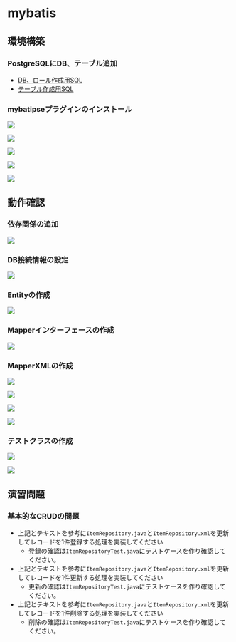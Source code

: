 # mybatis

## 環境構築

### PostgreSQLにDB、テーブル追加

- [DB、ロール作成用SQL](sql/create_user.sql)
- [テーブル作成用SQL](sql/create_table.sql)

### mybatipseプラグインのインストール

![](img/mybatipse-01.png)

![](img/mybatipse-02.png)

![](img/mybatipse-03.png)

![](img/mybatipse-04.png)

![](img/mybatipse-05.png)

## 動作確認

### 依存関係の追加

![](img/mybatis-01.png)

### DB接続情報の設定

![](img/mybatis-02.png)

### Entityの作成

![](img/mybatis-03.png)

### Mapperインターフェースの作成

![](img/mybatis-04.png)

### MapperXMLの作成

![](img/mybatis-07.png)

![](img/mybatis-05.png)

![](img/mybatis-06.png)

![](img/mybatis-08.png)

### テストクラスの作成

![](img/mybatis-09.png)

![](img/mybatis-10.png)

## 演習問題

### 基本的なCRUDの問題

- 上記とテキストを参考に`ItemRepository.java`と`ItemRepository.xml`を更新してレコードを1件登録する処理を実装してください
  - 登録の確認は`ItemRepositoryTest.java`にテストケースを作り確認してください。
- 上記とテキストを参考に`ItemRepository.java`と`ItemRepository.xml`を更新してレコードを1件更新する処理を実装してください
  - 更新の確認は`ItemRepositoryTest.java`にテストケースを作り確認してください。
- 上記とテキストを参考に`ItemRepository.java`と`ItemRepository.xml`を更新してレコードを1件削除する処理を実装してください
  - 削除の確認は`ItemRepositoryTest.java`にテストケースを作り確認してください。
